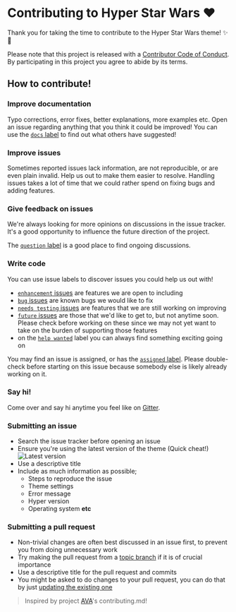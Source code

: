 # Contributing to Hyper Star Wars ❤

Thank you for taking the time to contribute to the Hyper Star Wars theme! ✨🎉

Please note that this project is released with a [Contributor Code of Conduct](code-of-conduct.md). By participating in this project you agree to abide by its terms.

## How to contribute!

### Improve documentation

Typo corrections, error fixes, better explanations, more examples etc. Open an issue regarding anything that you think it could be improved! You can use the [`docs` label](https://github.com/klauscfhq/hyper-star-wars/labels/docs) to find out what others have suggested!

### Improve issues

Sometimes reported issues lack information, are not reproducible, or are even plain invalid. Help us out to make them easier to resolve. Handling issues takes a lot of time that we could rather spend on fixing bugs and adding features.

### Give feedback on issues

We're always looking for more opinions on discussions in the issue tracker. It's a good opportunity to influence the future direction of the project.

The [`question` label](https://github.com/klauscfhq/hyper-star-wars/labels/question) is a good place to find ongoing discussions.

### Write code

You can use issue labels to discover issues you could help us out with!

- [`enhancement` issues](https://github.com/klauscfhq/hyper-star-wars/labels/enhancement) are features we are open to including
- [`bug` issues](https://github.com/klauscfhq/hyper-star-wars/labels/bug) are known bugs we would like to fix
- [`needs testing` issues](https://github.com/klauscfhq/hyper-star-wars/labels/needs%20testing) are features that we are still working on improving
- [`future` issues](https://github.com/hyper-pokemon/compilers/labels/future) are those that we'd like to get to, but not anytime soon. Please check before working on these since we may not yet want to take on the burden of supporting those features
- on the [`help wanted`](https://github.com/klauscfhq/hyper-star-wars/labels/help-wanted) label you can always find something exciting going on

You may find an issue is assigned, or has the [`assigned` label](https://github.com/klauscfhq/hyper-star-wars/labels/assigned). Please double-check before starting on this issue because somebody else is likely already working on it.

### Say hi!

Come over and say hi anytime you feel like on [Gitter](https://gitter.im/klauscfhq/hyper-star-wars).

### Submitting an issue

- Search the issue tracker before opening an issue
- Ensure you're using the latest version of the theme (Quick cheat!) ![Latest version](https://badge.fury.io/gh/klauscfhq%2Fhyper-star-wars.svg)
- Use a descriptive title
- Include as much information as possible;
  - Steps to reproduce the issue
  - Theme settings
  - Error message
  - Hyper version
  - Operating system **etc**

### Submitting a pull request

- Non-trivial changes are often best discussed in an issue first, to prevent you from doing unnecessary work
- Try making the pull request from a [topic branch](https://github.com/dchelimsky/rspec/wiki/Topic-Branches) if it is of crucial importance
- Use a descriptive title for the pull request and commits
- You might be asked to do changes to your pull request, you can do that by just [updating the existing one](https://github.com/RichardLitt/docs/blob/master/amending-a-commit-guide.md)

> Inspired by project [AVA](https://github.com/avajs/ava/blob/master/contributing.md)'s contributing.md!
